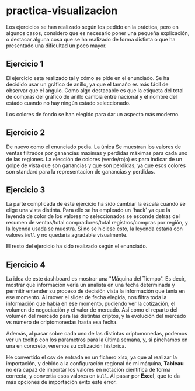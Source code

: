 # practica-visualizacion

Los ejercicios se han realizado según los pedido en la práctica, pero en algunos casos, considero que es necesario poner una pequeña explicación, o destacar alguna cosa que se ha realizado de forma distinta o que ha presentado una dificultad un poco mayor.

## Ejercicio 1

El ejercicio esta realizado tal y cómo se pide en el enunciado. Se ha decidido usar un gráfico de anillo, ya que el tamaño es más fácil de observar que el angulo. Como algo destacable es que la etíqueta del total de compras del gráfico de anillo cambia entre nacional y el nombre del estado cuando no hay ningún estado seleccionado. 

Los colores de fondo se han elegido para dar un aspecto más moderno.

## Ejercicio 2

De nuevo como el enunciado pedia. La única Se muestran los valores de ventas filtrados por  ganancias maxímas y perdidas máximas para cada uno de las regiones. La elección de colores (verde/rojo) es para indicar de un golpe de vista que son ganancias y que son perdidas, ya que esos colores son standard para la representacion de ganancias y perdidas.

## Ejercicio 3

La parte complicada de este ejercicio ha sido cambiar la escala cuando se elige una vista distinta. Para ello se ha empleado un 'hack' ya que la leyenda de color de los valores no seleccionados se esconde detras del resumen de ventas/total compradores/total registros/compras por región, y la leyenda usada se muestra. Si no se hiciese esto, la leyenda estaría con valores ```Null``` y no quedaría agradable visualmente.

El resto del ejercicio ha sido realizado según el enunciado.

## Ejercicio 4
La idea de este dashboard es mostrar una "Máquina del Tiempo". Es decir, mostrar que información vería un analista en una fecha determinada y permitir entender su proceso de decisión vista la información que tenía en ese momento.
Al mover el slider de fecha elegida, nos filtra toda la información que había en ese momento, pudiendo ver la cotización, el volumen de negociación y el valor de mercado. Así como el reparto del volumen del mercado para las distintas criptos, y la evolución del mercado vs número de criptomonedas hasta esa fecha.

Además, al pasar sobre cada uno de las distintas criptomonedas, podemos ver un tooltip con los parametros para la última semana, y, si pinchamos en una en concreto, veremos su cotización historica.

He convertido el csv de entrada en un fichero xlsx, ya que al realizar la importación, y debido a la configuración regional de mi máquina, **Tableau** no era capaz de importar los valores en notación cientifica de forma correcta, y convertia esos valores en ```Null```. Al pasar por **Excel**, que te da más opciones de importación evito este error.
